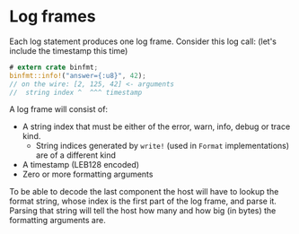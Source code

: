 # Log frames

Each log statement produces one log frame.
Consider this log call:
(let's include the timestamp this time)

``` rust
# extern crate binfmt;
binfmt::info!("answer={:u8}", 42);
// on the wire: [2, 125, 42] <- arguments
//  string index ^  ^^^ timestamp
```

A log frame will consist of:

- A string index that must be either of the error, warn, info, debug or trace kind.
  - String indices generated by `write!` (used in `Format` implementations) are of a different kind
- A timestamp (LEB128 encoded)
- Zero or more formatting arguments

To be able to decode the last component the host will have to lookup the format string, whose index is the first part of the log frame, and parse it.
Parsing that string will tell the host how many and how big (in bytes) the formatting arguments are.
